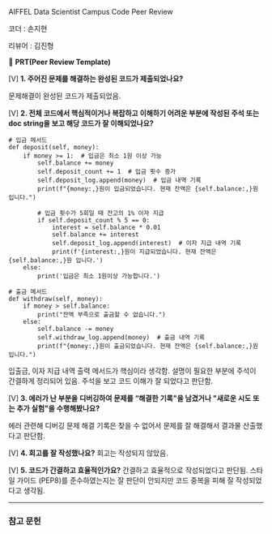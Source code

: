 AIFFEL Data Scientist Campus Code Peer Review

코더 : 손지현

리뷰어 : 김진형

🔑 **PRT(Peer Review Template)**

[V]  **1. 주어진 문제를 해결하는 완성된 코드가 제출되었나요?**

문제해결이 완성된 코드가 제출되었음.
    
[V]  **2. 전체 코드에서 핵심적이거나 복잡하고 이해하기 어려운 부분에 작성된 주석 또는 doc string을 보고 해당 코드가 잘 이해되었나요?**

    # 입금 메서드
    def deposit(self, money):
        if money >= 1:  # 입금은 최소 1원 이상 가능
            self.balance += money
            self.deposit_count += 1  # 입금 횟수 증가
            self.deposit_log.append(money)  # 입금 내역 기록
            print(f"{money:,}원이 입금되었습니다. 현재 잔액은 {self.balance:,}원 입니다.")

            # 입금 횟수가 5회일 때 잔고의 1% 이자 지급
            if self.deposit_count % 5 == 0:
                interest = self.balance * 0.01
                self.balance += interest
                self.deposit_log.append(interest)  # 이자 지급 내역 기록
                print(f'{interest:,}원이 지급되었습니다. 현재 잔액은 {self.balance:,}원 입니다.')
        else:
            print('입금은 최소 1원이상 가능합니다.')

    # 출금 메서드
    def withdraw(self, money):
        if money > self.balance:
            print("잔액 부족으로 출금할 수 없습니다.")
        else:
            self.balance -= money
            self.withdraw_log.append(money)  # 출금 내역 기록
            print(f"{money:,}원이 출금되었습니다. 현재 잔액은 {self.balance:,}원 입니다.")

입출금, 이자 지급 내역 출력 메서드가 핵심이라 생각함. 
설명이 필요한 부분에 주석이 간결하게 정리되어 있음. 주석을 보고 코드 이해가 잘 되었다고 판단함.

[V]  **3. 에러가 난 부분을 디버깅하여 문제를 “해결한 기록"을 남겼거나 "새로운 시도 
또는 추가 실험"을 수행해봤나요?**

에러 관련해 디버깅 문제 해결 기록은 찾을 수 없어서 문제를 잘 해결해서 결과물 산출했다고 판단함.
        
[V]  **4. 회고를 잘 작성했나요?**
회고는 작성되지 않았음.

[V]  **5. 코드가 간결하고 효율적인가요?**
간결하고 효율적으로 작성되었다고 판단됨. 스타일 가이드 (PEP8)를 준수하였는지는 잘 판단이 안되지만 코드 중복을 피해 잘 작성되었다고 생각됨.

---
### 참고 문헌




